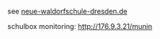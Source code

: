 see [neue-waldorfschule-dresden.de](https://neue-waldorfschule-dresden.de/)

schulbox monitoring: http://176.9.3.21/munin
